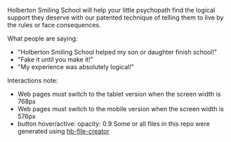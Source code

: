 Holberton Smiling School will help your little psychopath find the logical support they deserve with our patented technique of telling them to live by the rules or face consequences.

What people are saying:

- "Holberton Smiling School helped my son or daughter finish school!"
- "Fake it until you make it!"
- "My experience was absolutely logical!"

Interactions note:

- Web pages must switch to the tablet version when the screen width is 768px
- Web pages must switch to the mobile version when the screen width is 576px
- button hover/active: opacity: 0.9
Some or all files in this repo were generated using [hb-file-creator](https://github.com/tieje/hb-file-creator)
